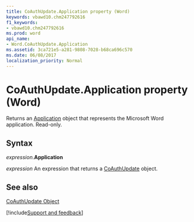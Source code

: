 ```yaml
---
title: CoAuthUpdate.Application property (Word)
keywords: vbawd10.chm247792616
f1_keywords:
- vbawd10.chm247792616
ms.prod: word
api_name:
- Word.CoAuthUpdate.Application
ms.assetid: 3ca721e5-a281-9808-7028-b68ca696c570
ms.date: 06/08/2017
localization_priority: Normal
---
```



# CoAuthUpdate.Application property (Word)

Returns an [Application](Word.Application.md) object that represents the Microsoft Word application. Read-only.


## Syntax

_expression_.**Application**

 _expression_ An expression that returns a [CoAuthUpdate](./Word.CoAuthUpdate.md) object.


## See also


[CoAuthUpdate Object](Word.CoAuthUpdate.md)

[!include[Support and feedback](~/includes/feedback-boilerplate.md)]